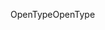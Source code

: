 <span data-ttu-id="38ad4-101">OpenType</span><span class="sxs-lookup"><span data-stu-id="38ad4-101">OpenType</span></span>